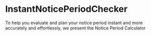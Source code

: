 # InstantNoticePeriodChecker
To help you evaluate and plan your notice period instant and more accurately and effortlessly, we present the Notice Period Calculator
